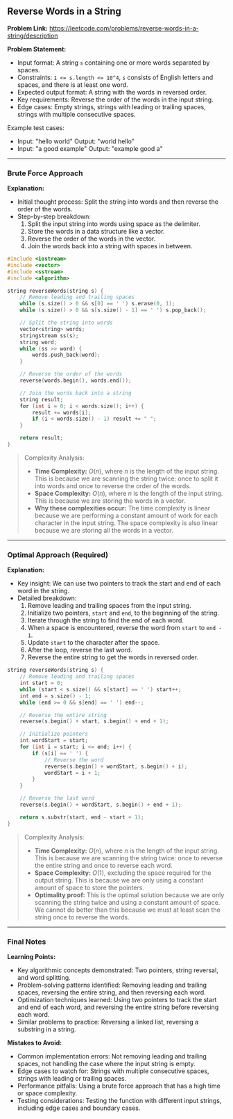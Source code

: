 ## Reverse Words in a String

**Problem Link:** https://leetcode.com/problems/reverse-words-in-a-string/description

**Problem Statement:**
- Input format: A string `s` containing one or more words separated by spaces.
- Constraints: `1 <= s.length <= 10^4`, `s` consists of English letters and spaces, and there is at least one word.
- Expected output format: A string with the words in reversed order.
- Key requirements: Reverse the order of the words in the input string.
- Edge cases: Empty strings, strings with leading or trailing spaces, strings with multiple consecutive spaces.

Example test cases:
- Input: "hello world"
  Output: "world hello"
- Input: "a good   example"
  Output: "example good a"

---

### Brute Force Approach

**Explanation:**
- Initial thought process: Split the string into words and then reverse the order of the words.
- Step-by-step breakdown:
  1. Split the input string into words using space as the delimiter.
  2. Store the words in a data structure like a vector.
  3. Reverse the order of the words in the vector.
  4. Join the words back into a string with spaces in between.

```cpp
#include <iostream>
#include <vector>
#include <sstream>
#include <algorithm>

string reverseWords(string s) {
    // Remove leading and trailing spaces
    while (s.size() > 0 && s[0] == ' ') s.erase(0, 1);
    while (s.size() > 0 && s[s.size() - 1] == ' ') s.pop_back();

    // Split the string into words
    vector<string> words;
    stringstream ss(s);
    string word;
    while (ss >> word) {
        words.push_back(word);
    }

    // Reverse the order of the words
    reverse(words.begin(), words.end());

    // Join the words back into a string
    string result;
    for (int i = 0; i < words.size(); i++) {
        result += words[i];
        if (i < words.size() - 1) result += " ";
    }

    return result;
}
```

> Complexity Analysis:
> - **Time Complexity:** $O(n)$, where $n$ is the length of the input string. This is because we are scanning the string twice: once to split it into words and once to reverse the order of the words.
> - **Space Complexity:** $O(n)$, where $n$ is the length of the input string. This is because we are storing the words in a vector.
> - **Why these complexities occur:** The time complexity is linear because we are performing a constant amount of work for each character in the input string. The space complexity is also linear because we are storing all the words in a vector.

---

### Optimal Approach (Required)

**Explanation:**
- Key insight: We can use two pointers to track the start and end of each word in the string.
- Detailed breakdown:
  1. Remove leading and trailing spaces from the input string.
  2. Initialize two pointers, `start` and `end`, to the beginning of the string.
  3. Iterate through the string to find the end of each word.
  4. When a space is encountered, reverse the word from `start` to `end - 1`.
  5. Update `start` to the character after the space.
  6. After the loop, reverse the last word.
  7. Reverse the entire string to get the words in reversed order.

```cpp
string reverseWords(string s) {
    // Remove leading and trailing spaces
    int start = 0;
    while (start < s.size() && s[start] == ' ') start++;
    int end = s.size() - 1;
    while (end >= 0 && s[end] == ' ') end--;

    // Reverse the entire string
    reverse(s.begin() + start, s.begin() + end + 1);

    // Initialize pointers
    int wordStart = start;
    for (int i = start; i <= end; i++) {
        if (s[i] == ' ') {
            // Reverse the word
            reverse(s.begin() + wordStart, s.begin() + i);
            wordStart = i + 1;
        }
    }

    // Reverse the last word
    reverse(s.begin() + wordStart, s.begin() + end + 1);

    return s.substr(start, end - start + 1);
}
```

> Complexity Analysis:
> - **Time Complexity:** $O(n)$, where $n$ is the length of the input string. This is because we are scanning the string twice: once to reverse the entire string and once to reverse each word.
> - **Space Complexity:** $O(1)$, excluding the space required for the output string. This is because we are only using a constant amount of space to store the pointers.
> - **Optimality proof:** This is the optimal solution because we are only scanning the string twice and using a constant amount of space. We cannot do better than this because we must at least scan the string once to reverse the words.

---

### Final Notes

**Learning Points:**
- Key algorithmic concepts demonstrated: Two pointers, string reversal, and word splitting.
- Problem-solving patterns identified: Removing leading and trailing spaces, reversing the entire string, and then reversing each word.
- Optimization techniques learned: Using two pointers to track the start and end of each word, and reversing the entire string before reversing each word.
- Similar problems to practice: Reversing a linked list, reversing a substring in a string.

**Mistakes to Avoid:**
- Common implementation errors: Not removing leading and trailing spaces, not handling the case where the input string is empty.
- Edge cases to watch for: Strings with multiple consecutive spaces, strings with leading or trailing spaces.
- Performance pitfalls: Using a brute force approach that has a high time or space complexity.
- Testing considerations: Testing the function with different input strings, including edge cases and boundary cases.